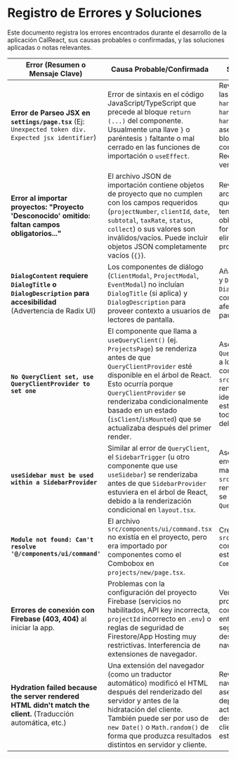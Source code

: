# Registro de Errores y Soluciones

Este documento registra los errores encontrados durante el desarrollo de la aplicación CalReact, sus causas probables o confirmadas, y las soluciones aplicadas o notas relevantes.

| Error (Resumen o Mensaje Clave) | Causa Probable/Confirmada                                                                 | Solución Aplicada / Notas                                                                                                                               | Fecha (Opcional) |
| ------------------------------- | ----------------------------------------------------------------------------------------- | ------------------------------------------------------------------------------------------------------------------------------------------------------- | ---------------- |
| **Error de Parseo JSX en `settings/page.tsx`** (Ej: `Unexpected token div. Expected jsx identifier`) | Error de sintaxis en el código JavaScript/TypeScript que precede al bloque `return (...)` del componente. Usualmente una llave `}` o paréntesis `)` faltante o mal cerrado en las funciones de importación o `useEffect`. | Revisar y corregir la sintaxis de las funciones (ej. `handleImportClients`, `handleImportProjects`, `handleImportPayments`) asegurando que todos los bloques de código estén correctamente cerrados. Reemplazar el archivo con una versión corregida. | 2024-07-29       |
| **Error al importar proyectos: "Proyecto 'Desconocido' omitido: faltan campos obligatorios..."** | El archivo JSON de importación contiene objetos de proyecto que no cumplen con los campos requeridos (`projectNumber`, `clientId`, `date`, `subtotal`, `taxRate`, `status`, `collect`) o sus valores son inválidos/vacíos. Puede incluir objetos JSON completamente vacíos (`{}`). | Revisar el contenido del archivo JSON para asegurar que cada objeto de proyecto tenga todos los campos obligatorios con datos y formatos válidos. Corregir o eliminar los objetos de proyecto inválidos del JSON. | 2024-07-29       |
| **`DialogContent` requiere `DialogTitle` o `DialogDescription` para accesibilidad** (Advertencia de Radix UI) | Los componentes de diálogo (`ClientModal`, `ProjectModal`, `EventModal`) no incluían `DialogTitle` (si aplica) y `DialogDescription` para proveer contexto a usuarios de lectores de pantalla. | Añadir `DialogTitle` (si faltaba) y `DialogDescription` a cada `DialogHeader` en los componentes de modal afectados para cumplir con las pautas de accesibilidad. | 2024-07-29       |
| **`No QueryClient set, use QueryClientProvider to set one`** | El componente que llama a `useQueryClient()` (ej. `ProjectsPage`) se renderiza antes de que `QueryClientProvider` esté disponible en el árbol de React. Esto ocurría porque `QueryClientProvider` se renderizaba condicionalmente basado en un estado (`isClient`/`isMounted`) que se actualizaba después del primer render. | Asegurar que `QueryClientProvider` envuelva a los `children` de manera consistente en `src/app/layout.tsx` durante el renderizado del cliente, idealmente mostrando un estado de carga hasta que todos los proveedores del lado del cliente estén listos. | 2024-07-28       |
| **`useSidebar must be used within a SidebarProvider`** | Similar al error de `QueryClient`, el `SidebarTrigger` (u otro componente que use `useSidebar`) se renderizaba antes de que `SidebarProvider` estuviera en el árbol de React, debido a la renderización condicional en `layout.tsx`. | Asegurar que `SidebarProvider` envuelva a los `children` de manera consistente en `src/app/layout.tsx` durante el renderizado del cliente, como se hizo con `QueryClientProvider`. | 2024-07-28       |
| **`Module not found: Can't resolve '@/components/ui/command'`** | El archivo `src/components/ui/command.tsx` no existía en el proyecto, pero era importado por componentes como el Combobox en `projects/new/page.tsx`. | Crear el archivo `src/components/ui/command.tsx` con la implementación estándar del componente `Command` de ShadCN/UI. | 2024-07-28       |
| **Errores de conexión con Firebase (403, 404)** al iniciar la app. | Problemas con la configuración del proyecto Firebase (servicios no habilitados, API key incorrecta, `projectId` incorrecto en `.env`) o reglas de seguridad de Firestore/App Hosting muy restrictivas. Interferencia de extensiones de navegador. | Verificar la configuración del proyecto Firebase en la consola, las variables de entorno en `.env` y las reglas de seguridad. Probar deshabilitando extensiones del navegador. | 2024-07-28       |
| **Hydration failed because the server rendered HTML didn't match the client.** (Traducción automática, etc.) | Una extensión del navegador (como un traductor automático) modificó el HTML después del renderizado del servidor y antes de la hidratación del cliente. También puede ser por uso de `new Date()` o `Math.random()` de forma que produzca resultados distintos en servidor y cliente. | Revisar extensiones del navegador. Para `new Date()`, asegurar que los componentes dependientes de la fecha actual se rendericen solo después del montaje en el cliente (usando `useEffect` y un estado `isClient`). | 2024-07-28       |

<!-- Añade nuevas entradas aquí a medida que surjan -->
